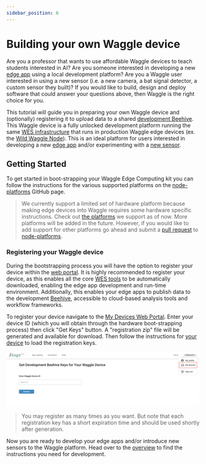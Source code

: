 ```yaml
---
sidebar_position: 6
---
```


# Building your own Waggle device

Are you a professor that wants to use affordable Waggle devices to teach students interested in AI? Are you someone interested in developing a new [edge app](./edge-apps/1-intro-to-edge-apps.md) using a local development platform? Are you a Waggle user interested in using a new sensor (i.e. a new camera, a bat signal detector, a custom sensor they built)? If you would like to build, design and deploy software that could answer your questions above, then Waggle is the right choice for you.

This tutorial will guide you in preparing your own Waggle device and (optionally) registering it to upload data to a shared [development Beehive](../about/architecture.md#beehive). This Waggle device is a fully unlocked development platform running the same [WES infrastructure](../about/architecture.md#waggle-edge-stack-wes) that runs in production Waggle edge devices (ex. the [Wild Waggle Node](../about/architecture.md#wild-waggle-node)). This is an ideal platform for users interested in developing a new [edge app](./edge-apps/1-intro-to-edge-apps.md) and/or experimenting with a [new sensor](./access-waggle-sensors.md#bring-your-own-sensor-to-waggle).

## Getting Started

To get started in boot-strapping your Waggle Edge Computing kit you can follow the instructions for the various supported platforms on the [node-platforms](https://github.com/waggle-sensor/node-platforms) GitHub page.

> We currently support a limited set of hardware platform because making edge devices into Waggle requires some hardware specific instructions. Check out [the platforms](https://github.com/waggle-sensor/node-platforms#supported-platforms) we support as of now. More platforms will be added in the future. However, if you would like to add support for other platforms go ahead and submit a [pull request](https://docs.github.com/en/pull-requests/collaborating-with-pull-requests/proposing-changes-to-your-work-with-pull-requests/creating-a-pull-request) to [node-platforms](https://github.com/waggle-sensor/node-platforms).

### Registering your Waggle device

During the bootstrapping process you will have the option to register your device within the [web portal](https://portal.sagecontinuum.org/apps/explore). It is highly recommended to register your device, as this enables all the core [WES tools](../about/architecture.md#waggle-edge-stack-wes) to be automatically downloaded, enabling the edge app development and run-time environment. Additionally, this enables your edge apps to publish data to the development [Beehive](../about/architecture.md#beehive), accessible to cloud-based analysis tools and workflow frameworks.

To register your device navigate to the [My Devices Web Portal](https://portal.sagecontinuum.org/my-devices). Enter your device ID (which you will obtain through the hardware boot-strapping process) then click "Get Keys" button. A "registration zip" file will be generated and available for download. Then follow the instructions for [your device](https://github.com/waggle-sensor/node-platforms) to load the registration keys.

![Figure 1: Registering my devices](./images/sage-my-devices.png)
> You may register as many times as you want. But note that each registration key has a short expiration time and should be used shortly after generation.

Now you are ready to develop your edge apps and/or introduce new sensors to the Waggle platform. Head over to the [overview](../about/overview.md) to find the instructions you need for development.